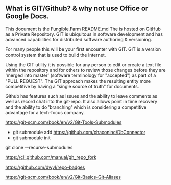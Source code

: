 ## What is GIT/Github? &amp; why not use Office or Google Docs.
This document is the Fungible.Farm README.md
The is hosted on GitHub as a Private Repository.
GIT is ubiquitous in software development and has advanced capabilities for distributed software authoring & versioning. 

For many people this will be your first encounter with GIT.
GIT is a version control system that is used to build the Internet.

Using the GIT utility it is possible for any person to edit or create a text file within the repository and for others to review those changes before they are 'merged into master' (software terminology for "accepted") as part of a "PULL REQUEST".  The GIT approach makes the resulting entity more competitive by having a "single source of truth" for documents. 

Github has features such as Issues and the ability to leave comments as well as record chat into the git-repo.  It also allows point in time recovery and the ability to do 'branching' which is considering a competitive advantage for a tech-focus company. 

https://git-scm.com/book/en/v2/Git-Tools-Submodules
* git submodule add https://github.com/chaconinc/DbConnector
* git submodule init

git clone --recurse-submodules

https://cli.github.com/manual/gh_repo_fork


https://github.com/dwyl/repo-badges


https://git-scm.com/book/en/v2/Git-Basics-Git-Aliases

